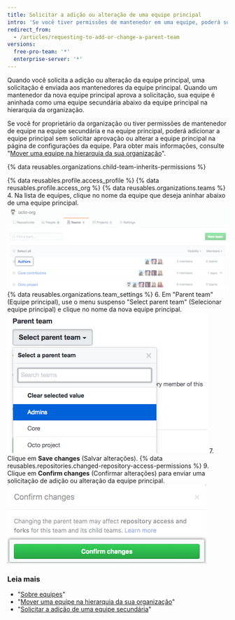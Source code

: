 ```yaml
---
title: Solicitar a adição ou alteração de uma equipe principal
intro: 'Se você tiver permissões de mantenedor em uma equipe, poderá solicitar o aninhamento da sua equipe abaixo de uma equipe principal na hierarquia da organização.'
redirect_from:
  - /articles/requesting-to-add-or-change-a-parent-team
versions:
  free-pro-team: '*'
  enterprise-server: '*'
---
```


Quando você solicita a adição ou alteração da equipe principal, uma solicitação é enviada aos mantenedores da equipe principal. Quando um mantenedor da nova equipe principal aprova a solicitação, sua equipe é aninhada como uma equipe secundária abaixo da equipe principal na hierarquia da organização.

Se você for proprietário da organização ou tiver permissões de mantenedor de equipe na equipe secundária e na equipe principal, poderá adicionar a equipe principal sem solicitar aprovação ou alterar a equipe principal na página de configurações da equipe. Para obter mais informações, consulte "[Mover uma equipe na hierarquia da sua organização](/articles/moving-a-team-in-your-organization-s-hierarchy)".

{% data reusables.organizations.child-team-inherits-permissions %}

{% data reusables.profile.access_profile %}
{% data reusables.profile.access_org %}
{% data reusables.organizations.teams %}
4. Na lista de equipes, clique no nome da equipe que deseja aninhar abaixo de uma equipe principal. ![Lista das equipes da organização](/assets/images/help/teams/click-team-name.png)
{% data reusables.organizations.team_settings %}
6. Em "Parent team" (Equipe principal), use o menu suspenso "Select parent team" (Selecionar equipe principal) e clique no nome da nova equipe principal. ![Menu suspenso listando as equipes da organização](/assets/images/help/teams/choose-parent-team.png)
7. Clique em **Save changes** (Salvar alterações).
{% data reusables.repositories.changed-repository-access-permissions %}
9. Clique em **Confirm changes** (Confirmar alterações) para enviar uma solicitação de adição ou alteração da equipe principal. ![Caixa de diálogo modal com informações sobre as alterações nas permissões de acesso ao repositório](/assets/images/help/teams/confirm-new-parent-team.png)

### Leia mais

- "[Sobre equipes](/articles/about-teams)"
- "[Mover uma equipe na hierarquia da sua organização](/articles/moving-a-team-in-your-organization-s-hierarchy)"
- "[Solicitar a adição de uma equipe secundária](/articles/requesting-to-add-a-child-team)"
